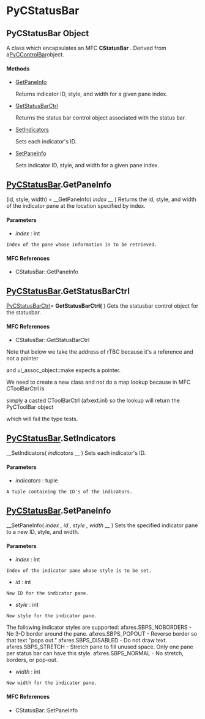 # PyCStatusBar

## PyCStatusBar Object

A class which encapsulates an MFC __CStatusBar__ .  Derived from a[PyCControlBar](#pyccontrolbar)object.

#### Methods


  - [GetPaneInfo](PyCStatusBar.md#pycstatusbargetpaneinfo)

    Returns indicator ID, style, and width for a given pane index.&nbsp;

  - [GetStatusBarCtrl](PyCStatusBar.md#pycstatusbargetstatusbarctrl)

    Returns the status bar control object associated with the status bar.&nbsp;

  - [SetIndicators](PyCStatusBar.md#pycstatusbarsetindicators)

    Sets each indicator's ID.&nbsp;

  - [SetPaneInfo](PyCStatusBar.md#pycstatusbarsetpaneinfo)

    Sets indicator ID, style, and width for a given pane index.&nbsp;

## [PyCStatusBar](#pycstatusbar).GetPaneInfo

(id, style, width) = __GetPaneInfo( *index* __ )
Returns the id, style, and width of the indicator pane at the location specified by index.

#### Parameters


  -  *index* : int

    Index of the pane whose information is to be retrieved.

#### MFC References


  - CStatusBar::GetPaneInfo

## [PyCStatusBar](#pycstatusbar).GetStatusBarCtrl

[PyCStatusBarCtrl](#pycstatusbarctrl)= __GetStatusBarCtrl(__ )
Gets the statusbar control object for the statusbar.

#### MFC References


  - CStatusBar::GetStatusBarCtrl 

Note that below we take the address of rTBC because it's a reference and not a pointer 

and ui_assoc_object::make expects a pointer. 

We need to create a new class and not do a map lookup because in MFC CToolBarCtrl is 

simply a casted CToolBarCtrl (afxext.inl) so the lookup will return the PyCToolBar object 

which will fail the type tests.

## [PyCStatusBar](#pycstatusbar).SetIndicators

 __SetIndicators( *indicators* __ )
Sets each indicator's ID.

#### Parameters


  -  *indicators* : tuple

    A tuple containing the ID's of the indicators.

## [PyCStatusBar](#pycstatusbar).SetPaneInfo

 __SetPaneInfo( *index*  *, id*  *, style*  *, width* __ )
Sets the specified indicator pane to a new ID, style, and width.

#### Parameters


  -  *index* : int

    Index of the indicator pane whose style is to be set.

  -  *id* : int

    New ID for the indicator pane.

  -  *style* : int

    New style for the indicator pane.
The following indicator styles are supported:
afxres.SBPS_NOBORDERS - No 3-D border around the pane.
afxres.SBPS_POPOUT - Reverse border so that text "pops out."
afxres.SBPS_DISABLED - Do not draw text.
afxres.SBPS_STRETCH - Stretch pane to fill unused space. Only one pane per status bar can have this style.
afxres.SBPS_NORMAL - No stretch, borders, or pop-out.

  -  *width* : int

    New width for the indicator pane.

#### MFC References


  - CStatusBar::SetPaneInfo